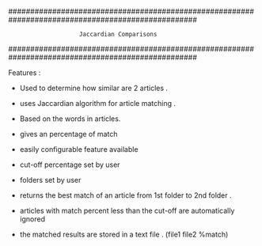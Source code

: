 ###################################################################################################

						Jaccardian Comparisons 

###################################################################################################


Features :

- Used to determine how similar are 2 articles .

- uses Jaccardian algorithm for article matching .

- Based on the words in articles. 

- gives an percentage of match 

- easily configurable  feature available 

- cut-off percentage set by user 

- folders set by user 

- returns the best match of an article from 1st folder to 2nd folder . 

- articles with match percent less than the cut-off are automatically ignored
 
- the matched results are stored in  a text file . (file1 file2 %match)




